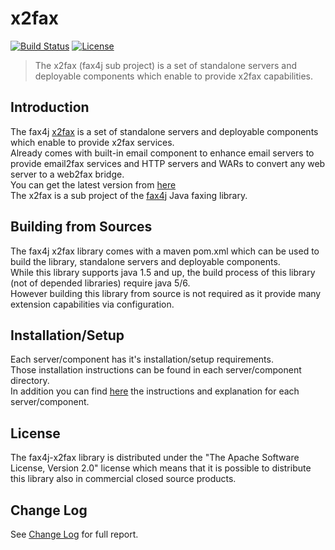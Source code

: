# x2fax

[![Build Status](https://ci.appveyor.com/api/projects/status/github/sagiegurari/x2fax?svg=true)](https://ci.appveyor.com/project/sagiegurari/x2fax) [![License](https://img.shields.io/github/license/sagiegurari/x2fax.svg?style=flat)](https://github.com/sagiegurari/x2fax/blob/master/LICENSE.txt)

> The x2fax (fax4j sub project) is a set of standalone servers and deployable components which enable to provide x2fax capabilities.

## Introduction

The fax4j <a href="http://sagiegurari.github.io/x2fax/">x2fax</a> is a set of standalone servers and deployable components which enable to provide x2fax services.<br>
Already comes with built-in email component to enhance email servers to provide email2fax services and HTTP servers and WARs to convert any web server to a web2fax bridge.<br> 
You can get the latest version from <a href="https://github.com/sagiegurari/x2fax/releases/latest">here</a> <br>
The x2fax is a sub project of the <a href="https://github.com/sagiegurari/fax4j">fax4j</a> Java faxing library.

## Building from Sources

The fax4j x2fax library comes with a maven pom.xml which can be used to build the library, standalone servers and deployable components.
<br>
While this library supports java 1.5 and up, the build process of this library (not of depended libraries) require java 5/6.
<br>
However building this library from source is not required as it provide many extension capabilities via configuration.

## Installation/Setup

Each server/component has it's installation/setup requirements.<br>
Those installation instructions can be found in each server/component directory.<br>
In addition you can find [here](https://sagiegurari.github.io/x2fax/setup_instructions.html) the instructions and explanation for each server/component.

## License

The fax4j-x2fax library is distributed under the "The Apache Software License, Version 2.0" license which means that it is possible to distribute this library also in commercial closed source products.

## Change Log

See [Change Log](https://sagiegurari.github.io/x2fax/changes-report.html) for full report.
